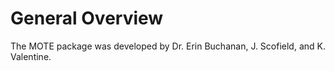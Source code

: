 # General Overview

The MOTE package was developed by Dr. Erin Buchanan, J. Scofield, and K. Valentine. 
